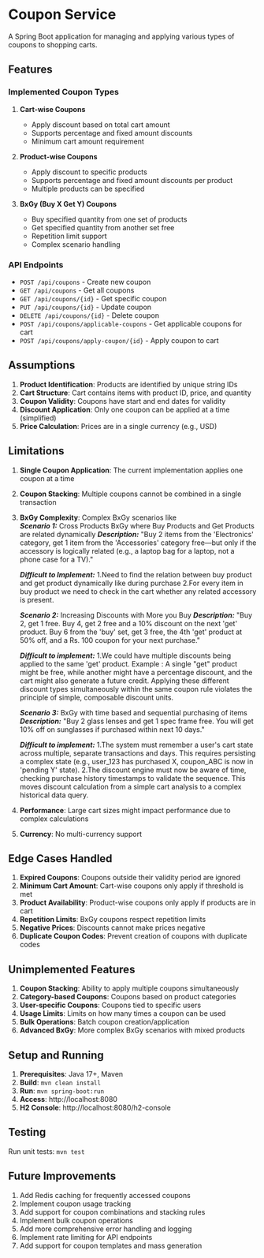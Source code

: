 # Coupon Service

A Spring Boot application for managing and applying various types of coupons to shopping carts.

## Features

### Implemented Coupon Types

1. **Cart-wise Coupons**
   - Apply discount based on total cart amount
   - Supports percentage and fixed amount discounts
   - Minimum cart amount requirement

2. **Product-wise Coupons**
   - Apply discount to specific products
   - Supports percentage and fixed amount discounts per product
   - Multiple products can be specified

3. **BxGy (Buy X Get Y) Coupons**
   - Buy specified quantity from one set of products
   - Get specified quantity from another set free
   - Repetition limit support
   - Complex scenario handling

### API Endpoints

- `POST /api/coupons` - Create new coupon
- `GET /api/coupons` - Get all coupons
- `GET /api/coupons/{id}` - Get specific coupon
- `PUT /api/coupons/{id}` - Update coupon
- `DELETE /api/coupons/{id}` - Delete coupon
- `POST /api/coupons/applicable-coupons` - Get applicable coupons for cart
- `POST /api/coupons/apply-coupon/{id}` - Apply coupon to cart

## Assumptions

1. **Product Identification**: Products are identified by unique string IDs
2. **Cart Structure**: Cart contains items with product ID, price, and quantity
3. **Coupon Validity**: Coupons have start and end dates for validity
4. **Discount Application**: Only one coupon can be applied at a time (simplified)
5. **Price Calculation**: Prices are in a single currency (e.g., USD)

## Limitations

1. **Single Coupon Application**: The current implementation applies one coupon at a time
2. **Coupon Stacking**: Multiple coupons cannot be combined in a single transaction
3. **BxGy Complexity**: Complex BxGy scenarios like\
   ***Scenario 1:*** Cross Products BxGy where Buy Products and Get Products are related dynamically
   ***Description:*** "Buy 2 items from the 'Electronics' category, get 1 item from the 'Accessories' category free—but only if the accessory is logically related (e.g., a laptop bag for a laptop, not a phone case for a TV)."

   ***Difficult to Implement:***
   1.Need to find the relation between buy product and get product dynamically like during purchase
   2.For every item in buy product we need to check in the cart whether any related accessory is present.

   ***Scenario 2:*** Increasing Discounts with More you Buy
   ***Description:*** "Buy 2, get 1 free. Buy 4, get 2 free and a 10% discount on the next 'get' product. Buy 6 from the 'buy' set, get 3 free, the 4th 'get' product at 50% off, and a Rs. 100 coupon for your next purchase."

   ***Difficult to implement:***
   1.We could have multiple discounts being applied to the same 'get' product.
   Example : A single "get" product might be free, while another might have a percentage discount, and the cart might also generate a future credit. Applying these different discount types simultaneously within the same coupon rule violates the principle of simple, composable discount units.
   
   ***Scenario 3:*** BxGy with time based and sequential purchasing of items
   ***Description:*** "Buy 2 glass lenses and get 1 spec frame free. You will get 10% off on sunglasses if purchased within next 10 days."

   ***Difficult to implement:***
   1.The system must remember a user's cart state across multiple, separate transactions and days. This requires persisting a complex state (e.g., user_123 has purchased X, coupon_ABC is now in 'pending Y' state).
   2.The discount engine must now be aware of time, checking purchase history timestamps to validate the sequence. This moves discount calculation from a simple cart analysis to a complex historical data query.

4. **Performance**: Large cart sizes might impact performance due to complex calculations
5. **Currency**: No multi-currency support

## Edge Cases Handled

1. **Expired Coupons**: Coupons outside their validity period are ignored
2. **Minimum Cart Amount**: Cart-wise coupons only apply if threshold is met
3. **Product Availability**: Product-wise coupons only apply if products are in cart
4. **Repetition Limits**: BxGy coupons respect repetition limits
5. **Negative Prices**: Discounts cannot make prices negative
6. **Duplicate Coupon Codes**: Prevent creation of coupons with duplicate codes

## Unimplemented Features

1. **Coupon Stacking**: Ability to apply multiple coupons simultaneously
2. **Category-based Coupons**: Coupons based on product categories
3. **User-specific Coupons**: Coupons tied to specific users
4. **Usage Limits**: Limits on how many times a coupon can be used
5. **Bulk Operations**: Batch coupon creation/application
6. **Advanced BxGy**: More complex BxGy scenarios with mixed products

## Setup and Running

1. **Prerequisites**: Java 17+, Maven
2. **Build**: `mvn clean install`
3. **Run**: `mvn spring-boot:run`
4. **Access**: http://localhost:8080
5. **H2 Console**: http://localhost:8080/h2-console

## Testing

Run unit tests: `mvn test`

## Future Improvements

1. Add Redis caching for frequently accessed coupons
2. Implement coupon usage tracking
3. Add support for coupon combinations and stacking rules
4. Implement bulk coupon operations
5. Add more comprehensive error handling and logging
6. Implement rate limiting for API endpoints
7. Add support for coupon templates and mass generation
